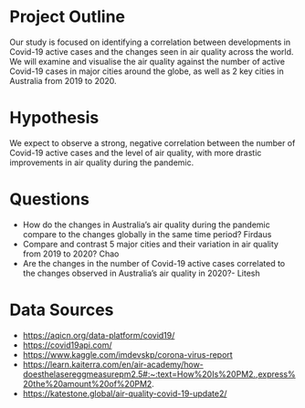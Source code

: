 # Project Outline
Our study is focused on identifying a correlation between developments in Covid-19 active cases and the changes seen in air quality across the world. We will examine and visualise the air quality against the number of active Covid-19 cases in major cities around the globe, as well as 2 key cities in Australia from 2019 to 2020.

# Hypothesis
We expect to observe a strong, negative correlation between the number of Covid-19 active cases and the level of air quality, with more drastic improvements in air quality during the pandemic.


# Questions
- How do the changes in Australia’s air quality during the pandemic compare to the changes globally in the same time period? Firdaus
- Compare and contrast 5 major cities and their variation in air quality from 2019 to 2020? Chao
- Are the changes in the number of Covid-19 active cases correlated to the changes observed in Australia’s air quality in 2020?- Litesh

# Data Sources
- https://aqicn.org/data-platform/covid19/
- https://covid19api.com/
- https://www.kaggle.com/imdevskp/corona-virus-report
- https://learn.kaiterra.com/en/air-academy/how-doesthelasereggmeasurepm2.5#:~:text=How%20Is%20PM2.,express%20the%20amount%20of%20PM2.
- https://katestone.global/air-quality-covid-19-update2/

